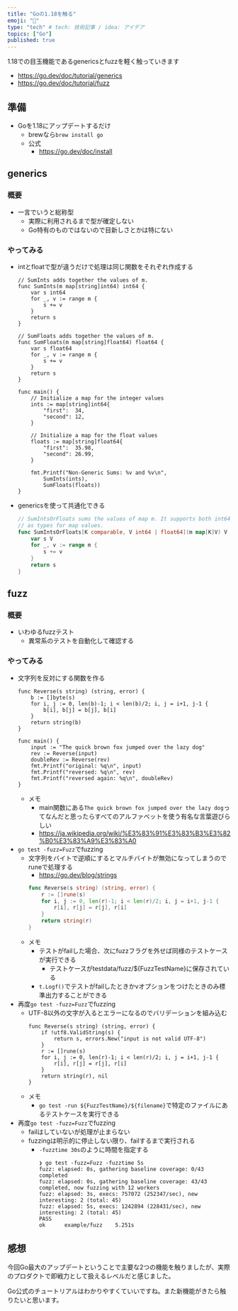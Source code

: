 ```yaml
---
title: "Goの1.18を触る"
emoji: "🐣"
type: "tech" # tech: 技術記事 / idea: アイデア
topics: ["Go"]
published: true
---
```


1.18での目玉機能であるgenericsとfuzzを軽く触っていきます
  - https://go.dev/doc/tutorial/generics
  - https://go.dev/doc/tutorial/fuzz

## 準備
- Goを1.18にアップデートするだけ
  - brewなら`brew install go`
  - 公式
    - https://go.dev/doc/install

## generics
### 概要
- 一言でいうと総称型
  - 実際に利用されるまで型が確定しない
  - Go特有のものではないので目新しさとかは特にない
### やってみる
- intとfloatで型が違うだけで処理は同じ関数をそれぞれ作成する
  ```go: main.go
  // SumInts adds together the values of m.
  func SumInts(m map[string]int64) int64 {
      var s int64
      for _, v := range m {
          s += v
      }
      return s
  }

  // SumFloats adds together the values of m.
  func SumFloats(m map[string]float64) float64 {
      var s float64
      for _, v := range m {
          s += v
      }
      return s
  }

  func main() {
      // Initialize a map for the integer values
      ints := map[string]int64{
          "first":  34,
          "second": 12,
      }

      // Initialize a map for the float values
      floats := map[string]float64{
          "first":  35.98,
          "second": 26.99,
      }

      fmt.Printf("Non-Generic Sums: %v and %v\n",
          SumInts(ints),
          SumFloats(floats))
  }
  ```
- genericsを使って共通化できる
  ```go:main.go
  // SumIntsOrFloats sums the values of map m. It supports both int64 and float64
  // as types for map values.
  func SumIntsOrFloats[K comparable, V int64 | float64](m map[K]V) V {
      var s V
      for _, v := range m {
          s += v
      }
      return s
  }
  ```

## fuzz
### 概要
- いわゆるfuzzテスト
  - 異常系のテストを自動化して確認する
### やってみる
- 文字列を反対にする関数を作る
    ```go: main.go
    func Reverse(s string) (string, error) {
	    b := []byte(s)
	    for i, j := 0, len(b)-1; i < len(b)/2; i, j = i+1, j-1 {
	    	b[i], b[j] = b[j], b[i]
	    }
        return string(b)
    }

    func main() {
	    input := "The quick brown fox jumped over the lazy dog"
	    rev := Reverse(input)
	    doubleRev := Reverse(rev)
	    fmt.Printf("original: %q\n", input)
	    fmt.Printf("reversed: %q\n", rev)
	    fmt.Printf("reversed again: %q\n", doubleRev)
    }
    ```
  - メモ
    - main関数にある`The quick brown fox jumped over the lazy dog`ってなんだと思ったらすべてのアルファベットを使う有名な言葉遊びらしい
    - https://ja.wikipedia.org/wiki/%E3%83%91%E3%83%B3%E3%82%B0%E3%83%A9%E3%83%A0
- `go test -fuzz=Fuzz`でfuzzing
  - 文字列をバイトで逆順にするとマルチバイトが無効になってしまうのでruneで処理する
    - https://go.dev/blog/strings
    ```go:main.go
    func Reverse(s string) (string, error) {
	    r := []rune(s)
	    for i, j := 0, len(r)-1; i < len(r)/2; i, j = i+1, j-1 {
	    	r[i], r[j] = r[j], r[i]
	    }
	    return string(r)
    }
    ```
  - メモ
    - テストがfailした場合、次にfuzzフラグを外せば同様のテストケースが実行できる
      - テストケースがtestdata/fuzz/${FuzzTestName}に保存されている
    - `t.Logf()`でテストがfailしたときかvオプションをつけたときのみ標準出力することができる
- 再度`go test -fuzz=Fuzz`でfuzzing
  - UTF-8以外の文字が入るとエラーになるのでバリデーションを組み込む
    ```go: main.go
    func Reverse(s string) (string, error) {
	    if !utf8.ValidString(s) {
	    	return s, errors.New("input is not valid UTF-8")
	    }
	    r := []rune(s)
	    for i, j := 0, len(r)-1; i < len(r)/2; i, j = i+1, j-1 {
	    	r[i], r[j] = r[j], r[i]
	    }
	    return string(r), nil
    }
    ```
  - メモ
    - `go test -run ${FuzzTestName}/${filename}`で特定のファイルにあるテストケースを実行できる
- 再度`go test -fuzz=Fuzz`でfuzzing
  - failはしていないが処理が止まらない
  - fuzzingは明示的に停止しない限り、failするまで実行される
      - `-fuzztime 30s`のように時間を指定する
        ```shell
        ❯ go test -fuzz=Fuzz -fuzztime 5s
        fuzz: elapsed: 0s, gathering baseline coverage: 0/43 completed
        fuzz: elapsed: 0s, gathering baseline coverage: 43/43 completed, now fuzzing with 12 workers
        fuzz: elapsed: 3s, execs: 757072 (252347/sec), new interesting: 2 (total: 45)
        fuzz: elapsed: 5s, execs: 1242894 (228431/sec), new interesting: 2 (total: 45)
        PASS
        ok  	example/fuzz	5.251s
        ```

## 感想

今回Go最大のアップデートということで主要な2つの機能を触りましたが、実際のプロダクトで即戦力として扱えるレベルだと感じました。

Go公式のチュートリアルはわかりやすくていいですね。また新機能がきたら触りたいと思います。